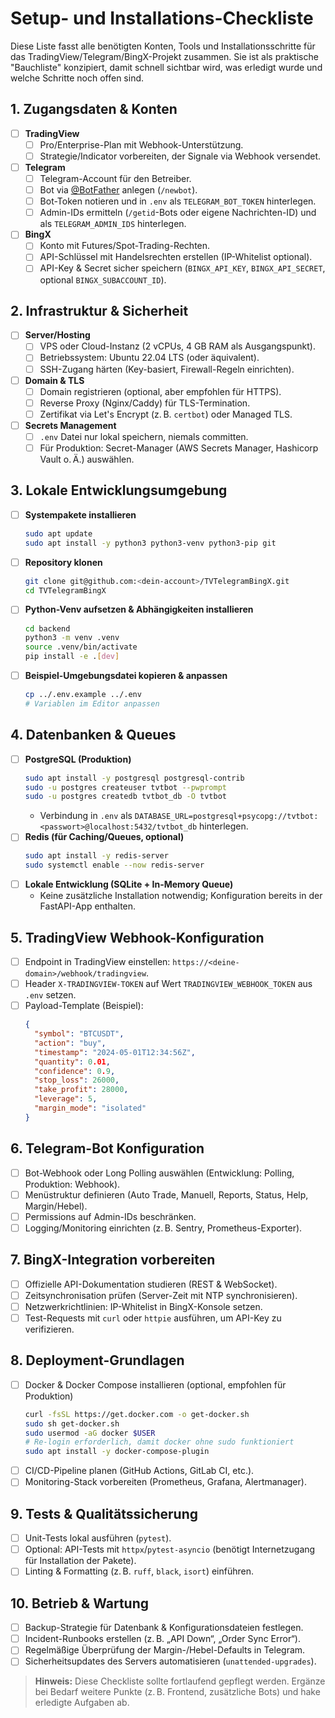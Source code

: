 # Setup- und Installations-Checkliste

Diese Liste fasst alle benötigten Konten, Tools und Installationsschritte für das TradingView/Telegram/BingX-Projekt zusammen. Sie ist als praktische "Bauchliste" konzipiert, damit schnell sichtbar wird, was erledigt wurde und welche Schritte noch offen sind.

## 1. Zugangsdaten & Konten

- [ ] **TradingView**
  - [ ] Pro/Enterprise-Plan mit Webhook-Unterstützung.
  - [ ] Strategie/Indicator vorbereiten, der Signale via Webhook versendet.
- [ ] **Telegram**
  - [ ] Telegram-Account für den Betreiber.
  - [ ] Bot via [@BotFather](https://t.me/botfather) anlegen (`/newbot`).
  - [ ] Bot-Token notieren und in `.env` als `TELEGRAM_BOT_TOKEN` hinterlegen.
  - [ ] Admin-IDs ermitteln (`/getid`-Bots oder eigene Nachrichten-ID) und als `TELEGRAM_ADMIN_IDS` hinterlegen.
- [ ] **BingX**
  - [ ] Konto mit Futures/Spot-Trading-Rechten.
  - [ ] API-Schlüssel mit Handelsrechten erstellen (IP-Whitelist optional).
  - [ ] API-Key & Secret sicher speichern (`BINGX_API_KEY`, `BINGX_API_SECRET`, optional `BINGX_SUBACCOUNT_ID`).

## 2. Infrastruktur & Sicherheit

- [ ] **Server/Hosting**
  - [ ] VPS oder Cloud-Instanz (2 vCPUs, 4 GB RAM als Ausgangspunkt).
  - [ ] Betriebssystem: Ubuntu 22.04 LTS (oder äquivalent).
  - [ ] SSH-Zugang härten (Key-basiert, Firewall-Regeln einrichten).
- [ ] **Domain & TLS**
  - [ ] Domain registrieren (optional, aber empfohlen für HTTPS).
  - [ ] Reverse Proxy (Nginx/Caddy) für TLS-Termination.
  - [ ] Zertifikat via Let's Encrypt (z. B. `certbot`) oder Managed TLS.
- [ ] **Secrets Management**
  - [ ] `.env` Datei nur lokal speichern, niemals committen.
  - [ ] Für Produktion: Secret-Manager (AWS Secrets Manager, Hashicorp Vault o. Ä.) auswählen.

## 3. Lokale Entwicklungsumgebung

- [ ] **Systempakete installieren**
  ```bash
  sudo apt update
  sudo apt install -y python3 python3-venv python3-pip git
  ```
- [ ] **Repository klonen**
  ```bash
  git clone git@github.com:<dein-account>/TVTelegramBingX.git
  cd TVTelegramBingX
  ```
- [ ] **Python-Venv aufsetzen & Abhängigkeiten installieren**
  ```bash
  cd backend
  python3 -m venv .venv
  source .venv/bin/activate
  pip install -e .[dev]
  ```
- [ ] **Beispiel-Umgebungsdatei kopieren & anpassen**
  ```bash
  cp ../.env.example ../.env
  # Variablen im Editor anpassen
  ```

## 4. Datenbanken & Queues

- [ ] **PostgreSQL (Produktion)**
  ```bash
  sudo apt install -y postgresql postgresql-contrib
  sudo -u postgres createuser tvtbot --pwprompt
  sudo -u postgres createdb tvtbot_db -O tvtbot
  ```
  - Verbindung in `.env` als `DATABASE_URL=postgresql+psycopg://tvtbot:<passwort>@localhost:5432/tvtbot_db` hinterlegen.
- [ ] **Redis (für Caching/Queues, optional)**
  ```bash
  sudo apt install -y redis-server
  sudo systemctl enable --now redis-server
  ```
- [ ] **Lokale Entwicklung (SQLite + In-Memory Queue)**
  - Keine zusätzliche Installation notwendig; Konfiguration bereits in der FastAPI-App enthalten.

## 5. TradingView Webhook-Konfiguration

- [ ] Endpoint in TradingView einstellen: `https://<deine-domain>/webhook/tradingview`.
- [ ] Header `X-TRADINGVIEW-TOKEN` auf Wert `TRADINGVIEW_WEBHOOK_TOKEN` aus `.env` setzen.
- [ ] Payload-Template (Beispiel):
  ```json
  {
    "symbol": "BTCUSDT",
    "action": "buy",
    "timestamp": "2024-05-01T12:34:56Z",
    "quantity": 0.01,
    "confidence": 0.9,
    "stop_loss": 26000,
    "take_profit": 28000,
    "leverage": 5,
    "margin_mode": "isolated"
  }
  ```

## 6. Telegram-Bot Konfiguration

- [ ] Bot-Webhook oder Long Polling auswählen (Entwicklung: Polling, Produktion: Webhook).
- [ ] Menüstruktur definieren (Auto Trade, Manuell, Reports, Status, Help, Margin/Hebel).
- [ ] Permissions auf Admin-IDs beschränken.
- [ ] Logging/Monitoring einrichten (z. B. Sentry, Prometheus-Exporter).

## 7. BingX-Integration vorbereiten

- [ ] Offizielle API-Dokumentation studieren (REST & WebSocket).
- [ ] Zeitsynchronisation prüfen (Server-Zeit mit NTP synchronisieren).
- [ ] Netzwerkrichtlinien: IP-Whitelist in BingX-Konsole setzen.
- [ ] Test-Requests mit `curl` oder `httpie` ausführen, um API-Key zu verifizieren.

## 8. Deployment-Grundlagen

- [ ] Docker & Docker Compose installieren (optional, empfohlen für Produktion)
  ```bash
  curl -fsSL https://get.docker.com -o get-docker.sh
  sudo sh get-docker.sh
  sudo usermod -aG docker $USER
  # Re-login erforderlich, damit docker ohne sudo funktioniert
  sudo apt install -y docker-compose-plugin
  ```
- [ ] CI/CD-Pipeline planen (GitHub Actions, GitLab CI, etc.).
- [ ] Monitoring-Stack vorbereiten (Prometheus, Grafana, Alertmanager).

## 9. Tests & Qualitätssicherung

- [ ] Unit-Tests lokal ausführen (`pytest`).
- [ ] Optional: API-Tests mit `httpx`/`pytest-asyncio` (benötigt Internetzugang für Installation der Pakete).
- [ ] Linting & Formatting (z. B. `ruff`, `black`, `isort`) einführen.

## 10. Betrieb & Wartung

- [ ] Backup-Strategie für Datenbank & Konfigurationsdateien festlegen.
- [ ] Incident-Runbooks erstellen (z. B. „API Down“, „Order Sync Error“).
- [ ] Regelmäßige Überprüfung der Margin-/Hebel-Defaults in Telegram.
- [ ] Sicherheitsupdates des Servers automatisieren (`unattended-upgrades`).

> **Hinweis:** Diese Checkliste sollte fortlaufend gepflegt werden. Ergänze bei Bedarf weitere Punkte (z. B. Frontend, zusätzliche Bots) und hake erledigte Aufgaben ab.
